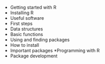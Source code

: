 *	Getting started with R
 *	Installing R
 *	Useful software
 *	First steps
*	Data structures
*	Basic functions
*	Using and finding packages
 *	How to install
 *	Important packages
 *Programming with R
* Package development

